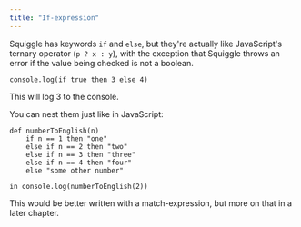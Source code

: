 ```yaml
---
title: "If-expression"
---
```


Squiggle has keywords `if` and `else`, but they're actually like JavaScript's
ternary operator (`p ? x : y`), with the exception that Squiggle throws an error
if the value being checked is not a boolean.

    console.log(if true then 3 else 4)

This will log 3 to the console.

You can nest them just like in JavaScript:

    def numberToEnglish(n)
        if n == 1 then "one"
        else if n == 2 then "two"
        else if n == 3 then "three"
        else if n == 4 then "four"
        else "some other number"

    in console.log(numberToEnglish(2))

This would be better written with a match-expression, but more on that in a
later chapter.
